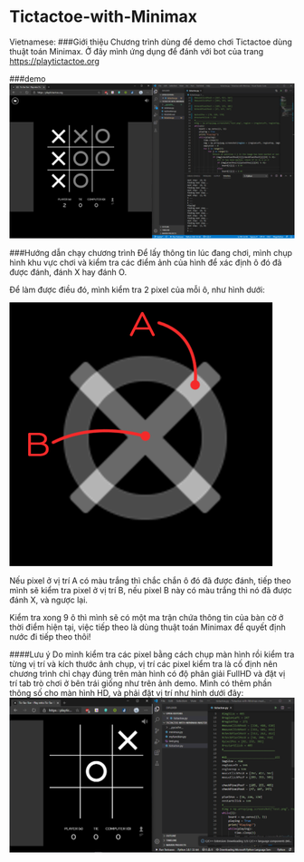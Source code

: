 # Tictactoe-with-Minimax
Vietnamese:
###Giới thiệu
Chương trình dùng để demo chơi Tictactoe dùng thuật toán Minimax. Ở đây mình ứng dụng để đánh với bot của trang <https://playtictactoe.org>

###demo
![Playing Tictactoe](demo.png)

###Hướng dẫn chạy chương trình
Để lấy thông tin lúc đang chơi, mình chụp hình khu vực chơi và kiểm tra các điểm ảnh của hình để xác định ô đó đã được đánh, đánh X hay đánh O.

Để làm được điều đó, mình kiểm tra 2 pixel của mỗi ô, như hình dưới:

![Playing Tictactoe](pixel.png)

Nếu pixel ở vị trí A có màu trắng thì chắc chắn ô đó đã được đánh, tiếp theo mình sẽ kiểm tra pixel ở vị trí B, nếu pixel B này có màu trắng thì nó đã được đánh X, và ngược lại.

Kiểm tra xong 9 ô thì mình sẽ có một ma trận chứa thông tin của bàn cờ ở thời điểm hiện tại, việc tiếp theo là dùng thuật toán Minimax để quyết định nước đi tiếp theo thôi!

####Lưu ý
Do mình kiểm tra các pixel bằng cách chụp màn hình rồi kiểm tra từng vị trí và kích thước ảnh chụp, vị trí các pixel kiểm tra là cố định nên chương trình chỉ chạy đúng trên màn hình có độ phân giải FullHD và đặt vị trí tab trò chơi ở bên trái giống như trên ảnh demo.
Mình có thêm phần thông số cho màn hình HD, và phải đặt vị trí như hình dưới đây:
![Playing Tictactoe](demoHD.png)
